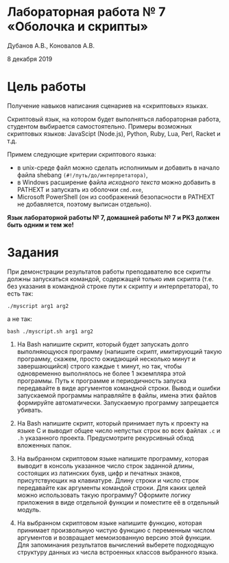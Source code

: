 # Лабораторная работа № 7 «Оболочка и скрипты» #
Дубанов А.В., Коновалов А.В.

8 декабря 2019

# Цель работы #
Получение навыков написания сценариев на «скриптовых» языках.

Скриптовый язык, на котором будет выполняться лабораторная работа, студентом выбирается самостоятельно. Примеры возможных скриптовых языков: JavaScipt (Node.js), Python, Ruby, Lua, Perl, Racket и т.д.

Примем следующие критерии скриптового языка:

* в unix-среде файл можно сделать исполнимым и добавить в начало файла shebang ```(#!/путь/до/интерпретатора)```,
* в Windows расширение файла *исходного текста* можно добавить в PATHEXT и запускать из оболочки ```cmd.exe```,
* Microsoft PowerShell (он из соображений безопасности в PATHEXT не добавляется, поэтому выписан отдельно).

**Язык лабораторной работы № 7, домашней работы № 7 и РК3 должен быть одним и тем же!**

# Задания #
При демонстрации результатов работы преподавателю все скрипты должны запускаться командой, содержащей только имя скрипта (т.е. без указания в командной строке пути к скрипту и интерпретатора), то есть так:
```
./myscript arg1 arg2
```
а не так:
```
bash ./myscript.sh arg1 arg2
```
1. Ha Bash напишите скрипт, который будет запускать долго выполняющуюся программу (напишите скрипт, имитирующий такую программу, скажем, просто ожидающий несколько минут и завершающийся) строго каждые ```t``` минут, но так, чтобы одновременно выполнялось не более 1 экземпляра этой программы. Путь к программе и периодичность запуска передавайте в виде аргументов командной строки. Вывод и ошибки запускаемой программы направляйте в файлы, имена этих файлов формируйте автоматически. Запускаемую программу запрещается убивать.

2. Ha Bash напишите скрипт, который принимает путь к проекту на языке C и выводит общее число непустых строк во всех файлах ```.c``` и ```.h``` указанного проекта. Предусмотрите рекурсивный обход вложенных папок.

3. Ha выбранном скриптовом языке напишите программу, которая выводит в консоль указанное число строк заданной длины, состоящих из латинских букв, цифр и печатных знаков, присутствующих на клавиатуре. Длину строки и число строк передавайте как аргументы командой строки. Для каких целей можно использовать такую программу? Оформите логику приложения в виде отдельной функции и поместите её в отдельный модуль.

4. Ha выбранном скриптовом языке напишите функцию, которая принимает произвольную чистую функцию с переменным числом аргументов и возвращает мемоизованную версию этой функции. Для запоминания результатов вычислений выберете подходящую структуру данных из числа встроенных классов выбранного языка.
